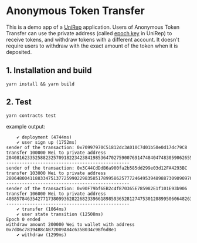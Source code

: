# Anonymous Token Transfer

This is a demo app of a [UniRep](https://github.com/Unirep/Unirep) application. Users of Anonymous Token Transfer can use the private address (called [epoch key](https://developer.unirep.io/docs/protocol/epoch-key) in UniRep) to receive tokens, and withdraw tokens with a different account. It doesn't require users to withdraw with the exact amount of the token when it is deposited.

## 1. Installation and build

```shell
yarn install && yarn build
```

## 2. Test

```shell
yarn contracts test
```

example output:

```
    ✔ deployment (4744ms)
    ✔ user sign up (1752ms)
sender of the transaction: 0x70997970C51812dc3A010C7d01b50e0d17dc79C8
transfer 100000 Wei to private address 20408162335258823257091822342384198536470275900769147484047483059062655101298
-----------------------------------------------
sender of the transaction: 0x3C44CdDdB6a900fa2b585dd299e03d12FA4293BC
transfer 103000 Wei to private address 2806480041188334751377259902298358517899586257772464953948988730909097026841
-----------------------------------------------
sender of the transaction: 0x90F79bf6EB2c4f870365E785982E1f101E93b906
transfer 106000 Wei to private address 4088578463542771738099362822682339661898593652812747530128899506064826382918
-----------------------------------------------
    ✔ transfer (1064ms)
    ✔ user state transition (12508ms)
Epoch 0 ended
withdraw amount 200000 Wei to wallet with address 0x7dD6c78194B8cAB72009A84c635B034c9Bf6dBe1
    ✔ withdraw (1299ms)
```
